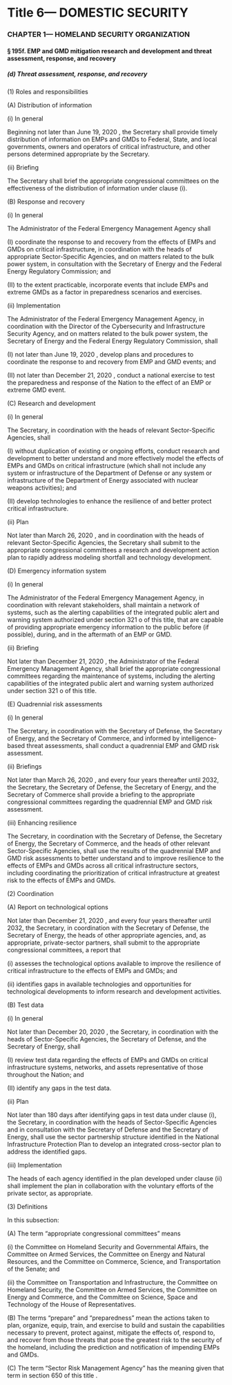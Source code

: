
# Title 6— DOMESTIC SECURITY
### CHAPTER 1— HOMELAND SECURITY ORGANIZATION
#### § 195f. EMP and GMD mitigation research and development and threat assessment, response, and recovery
##### (d) Threat assessment, response, and recovery

(1) Roles and responsibilities

(A) Distribution of information

(i) In general

Beginning not later than June 19, 2020 , the Secretary shall provide timely distribution of information on EMPs and GMDs to Federal, State, and local governments, owners and operators of critical infrastructure, and other persons determined appropriate by the Secretary.

(ii) Briefing

The Secretary shall brief the appropriate congressional committees on the effectiveness of the distribution of information under clause (i).

(B) Response and recovery

(i) In general

The Administrator of the Federal Emergency Management Agency shall

(I) coordinate the response to and recovery from the effects of EMPs and GMDs on critical infrastructure, in coordination with the heads of appropriate Sector-Specific Agencies, and on matters related to the bulk power system, in consultation with the Secretary of Energy and the Federal Energy Regulatory Commission; and

(II) to the extent practicable, incorporate events that include EMPs and extreme GMDs as a factor in preparedness scenarios and exercises.

(ii) Implementation

The Administrator of the Federal Emergency Management Agency, in coordination with the Director of the Cybersecurity and Infrastructure Security Agency, and on matters related to the bulk power system, the Secretary of Energy and the Federal Energy Regulatory Commission, shall

(I) not later than June 19, 2020 , develop plans and procedures to coordinate the response to and recovery from EMP and GMD events; and

(II) not later than December 21, 2020 , conduct a national exercise to test the preparedness and response of the Nation to the effect of an EMP or extreme GMD event.

(C) Research and development

(i) In general

The Secretary, in coordination with the heads of relevant Sector-Specific Agencies, shall

(I) without duplication of existing or ongoing efforts, conduct research and development to better understand and more effectively model the effects of EMPs and GMDs on critical infrastructure (which shall not include any system or infrastructure of the Department of Defense or any system or infrastructure of the Department of Energy associated with nuclear weapons activities); and

(II) develop technologies to enhance the resilience of and better protect critical infrastructure.

(ii) Plan

Not later than March 26, 2020 , and in coordination with the heads of relevant Sector-Specific Agencies, the Secretary shall submit to the appropriate congressional committees a research and development action plan to rapidly address modeling shortfall and technology development.

(D) Emergency information system

(i) In general

The Administrator of the Federal Emergency Management Agency, in coordination with relevant stakeholders, shall maintain a network of systems, such as the alerting capabilities of the integrated public alert and warning system authorized under section 321 o of this title, that are capable of providing appropriate emergency information to the public before (if possible), during, and in the aftermath of an EMP or GMD.

(ii) Briefing

Not later than December 21, 2020 , the Administrator of the Federal Emergency Management Agency, shall brief the appropriate congressional committees regarding the maintenance of systems, including the alerting capabilities of the integrated public alert and warning system authorized under section 321 o of this title.

(E) Quadrennial risk assessments

(i) In general

The Secretary, in coordination with the Secretary of Defense, the Secretary of Energy, and the Secretary of Commerce, and informed by intelligence-based threat assessments, shall conduct a quadrennial EMP and GMD risk assessment.

(ii) Briefings

Not later than March 26, 2020 , and every four years thereafter until 2032, the Secretary, the Secretary of Defense, the Secretary of Energy, and the Secretary of Commerce shall provide a briefing to the appropriate congressional committees regarding the quadrennial EMP and GMD risk assessment.

(iii) Enhancing resilience

The Secretary, in coordination with the Secretary of Defense, the Secretary of Energy, the Secretary of Commerce, and the heads of other relevant Sector-Specific Agencies, shall use the results of the quadrennial EMP and GMD risk assessments to better understand and to improve resilience to the effects of EMPs and GMDs across all critical infrastructure sectors, including coordinating the prioritization of critical infrastructure at greatest risk to the effects of EMPs and GMDs.

(2) Coordination

(A) Report on technological options

Not later than December 21, 2020 , and every four years thereafter until 2032, the Secretary, in coordination with the Secretary of Defense, the Secretary of Energy, the heads of other appropriate agencies, and, as appropriate, private-sector partners, shall submit to the appropriate congressional committees, a report that

(i) assesses the technological options available to improve the resilience of critical infrastructure to the effects of EMPs and GMDs; and

(ii) identifies gaps in available technologies and opportunities for technological developments to inform research and development activities.

(B) Test data

(i) In general

Not later than December 20, 2020 , the Secretary, in coordination with the heads of Sector-Specific Agencies, the Secretary of Defense, and the Secretary of Energy, shall

(I) review test data regarding the effects of EMPs and GMDs on critical infrastructure systems, networks, and assets representative of those throughout the Nation; and

(II) identify any gaps in the test data.

(ii) Plan

Not later than 180 days after identifying gaps in test data under clause (i), the Secretary, in coordination with the heads of Sector-Specific Agencies and in consultation with the Secretary of Defense and the Secretary of Energy, shall use the sector partnership structure identified in the National Infrastructure Protection Plan to develop an integrated cross-sector plan to address the identified gaps.

(iii) Implementation

The heads of each agency identified in the plan developed under clause (ii) shall implement the plan in collaboration with the voluntary efforts of the private sector, as appropriate.

(3) Definitions

In this subsection:

(A) The term “appropriate congressional committees” means

(i) the Committee on Homeland Security and Governmental Affairs, the Committee on Armed Services, the Committee on Energy and Natural Resources, and the Committee on Commerce, Science, and Transportation of the Senate; and

(ii) the Committee on Transportation and Infrastructure, the Committee on Homeland Security, the Committee on Armed Services, the Committee on Energy and Commerce, and the Committee on Science, Space and Technology of the House of Representatives.

(B) The terms “prepare” and “preparedness” mean the actions taken to plan, organize, equip, train, and exercise to build and sustain the capabilities necessary to prevent, protect against, mitigate the effects of, respond to, and recover from those threats that pose the greatest risk to the security of the homeland, including the prediction and notification of impending EMPs and GMDs.

(C) The term “Sector Risk Management Agency” has the meaning given that term in section 650 of this title .
